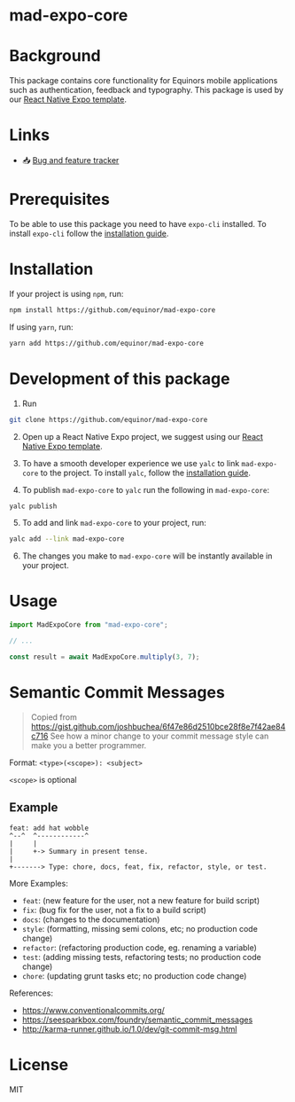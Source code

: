 # mad-expo-core

# Background
This package contains core functionality for Equinors mobile applications such as authentication, feedback and typography. This package is used by our [React Native Expo template](https://github.com/equinor/mad-react-native-expo-template).

# Links
- :inbox_tray: [Bug and feature tracker](https://github.com/equinor/mad-expo-core/projects/1)

# Prerequisites
To be able to use this package you need to have `expo-cli` installed. To install `expo-cli` follow the [installation guide](https://docs.expo.dev/get-started/installation).

# Installation
If your project is using `npm`, run:
```sh
npm install https://github.com/equinor/mad-expo-core
```
If using `yarn`, run:
```sh
yarn add https://github.com/equinor/mad-expo-core
```

# Development of this package
1. Run
```sh
git clone https://github.com/equinor/mad-expo-core
```
2. Open up a React Native Expo project, we suggest using our [React Native Expo template](https://github.com/equinor/mad-react-native-expo-template).
3. To have a smooth developer experience we use `yalc` to link `mad-expo-core` to the project. To install `yalc`, follow the [installation guide](https://github.com/wclr/yalc#installation).

4. To publish `mad-expo-core` to `yalc` run the following in `mad-expo-core`:
```sh
yalc publish
```
5. To add and link `mad-expo-core` to your project, run:
```sh
yalc add --link mad-expo-core
```
6. The changes you make to `mad-expo-core` will be instantly available in your project.

# Usage

```js
import MadExpoCore from "mad-expo-core";

// ...

const result = await MadExpoCore.multiply(3, 7);
```

# Semantic Commit Messages
> Copied from https://gist.github.com/joshbuchea/6f47e86d2510bce28f8e7f42ae84c716
See how a minor change to your commit message style can make you a better programmer.

Format: `<type>(<scope>): <subject>`

`<scope>` is optional

## Example

```
feat: add hat wobble
^--^  ^------------^
|     |
|     +-> Summary in present tense.
|
+-------> Type: chore, docs, feat, fix, refactor, style, or test.
```

More Examples:

- `feat`: (new feature for the user, not a new feature for build script)
- `fix`: (bug fix for the user, not a fix to a build script)
- `docs`: (changes to the documentation)
- `style`: (formatting, missing semi colons, etc; no production code change)
- `refactor`: (refactoring production code, eg. renaming a variable)
- `test`: (adding missing tests, refactoring tests; no production code change)
- `chore`: (updating grunt tasks etc; no production code change)

References:

- https://www.conventionalcommits.org/
- https://seesparkbox.com/foundry/semantic_commit_messages
- http://karma-runner.github.io/1.0/dev/git-commit-msg.html

# License

MIT
